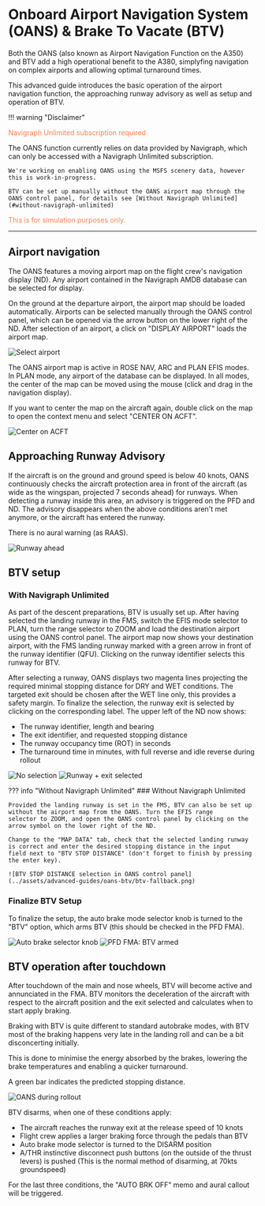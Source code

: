 # Onboard Airport Navigation System (OANS) & Brake To Vacate (BTV)

Both the OANS (also known as Airport Navigation Function on the A350) and BTV add a high operational benefit to the A380,
simplyfing navigation on complex airports and allowing optimal turnaround times.

This advanced guide introduces the basic operation of the airport navigation function, the approaching runway advisory as
well as setup and operation of BTV.

!!! warning "Disclaimer"
    <p style="color:coral;">Navigraph Unlimited subscription required</p>
    The OANS function currently relies on data provided by Navigraph, which can only be accessed with a Navigraph Unlimited
    subscription.

    We're working on enabling OANS using the MSFS scenery data, however this is work-in-progress.

    BTV can be set up manually without the OANS airport map through the OANS control panel, for details see [Without Navigraph Unlimited](#without-navigraph-unlimited)

<p style="color:coral;">This is for simulation purposes only.</p>

---

## Airport navigation

The OANS features a moving airport map on the flight crew's navigation display (ND). Any airport contained in the Navigraph
AMDB database can be selected for display.

On the ground at the departure airport, the airport map should be loaded automatically.
Airports can be selected manually through the OANS control panel, which can be opened via the arrow button on the lower
right of the ND. After selection of an airport, a click on "DISPLAY AIRPORT" loads the airport map.

![Select airport](../assets/advanced-guides/oans-btv/oans-cp-select-airport.png)

The OANS airport map is active in ROSE NAV, ARC and PLAN EFIS modes. In PLAN mode, any airport of the database can be displayed.
In all modes, the center of the map can be moved using the mouse (click and drag in the navigation display).

If you want to center the map on the aircraft again, double click on the map to open the context menu and select "CENTER ON ACFT".

![Center on ACFT](../assets/advanced-guides/oans-btv/oans-center-on-acft.png)

## Approaching Runway Advisory

If the aircraft is on the ground and ground speed is below 40 knots, OANS continuously checks the aircraft protection area
in front of the aircraft (as wide as the wingspan, projected 7 seconds ahead) for runways. When detecting a runway inside this
area, an advisory is triggered on the PFD and ND. The advisory disappears when the above conditions aren't met anymore, or
the aircraft has entered the runway.

There is no aural warning (as RAAS).

![Runway ahead](../assets/advanced-guides/oans-btv/oans-runway-ahead.png)

## BTV setup

### With Navigraph Unlimited

As part of the descent preparations, BTV is usually set up. After having selected the landing runway in the FMS, switch
the EFIS mode selector to PLAN, turn the range selector to ZOOM and load the destination airport using the OANS control panel.
The airport map now shows your destination airport, with the FMS landing runway marked with a green arrow in front of the
runway identifier (QFU). Clicking on the runway identifier selects this runway for BTV.

After selecting a runway, OANS displays two magenta lines projecting the required minimal stopping distance for DRY and WET
conditions. The targeted exit should be chosen after the WET line only, this provides a safety margin. To finalize the
selection, the runway exit is selected by clicking on the corresponding label.
The upper left of the ND now shows:

- The runway identifier, length and bearing
- The exit identifier, and requested stopping distance
- The runway occupancy time (ROT) in seconds
- The turnaround time in minutes, with full reverse and idle reverse during rollout

![No selection](../assets/advanced-guides/oans-btv/btv-setup-no-selection.png)
![Runway + exit selected](../assets/advanced-guides/oans-btv/btv-setup-selected.png)

??? info "Without Navigraph Unlimited"
    ### Without Navigraph Unlimited

    Provided the landing runway is set in the FMS, BTV can also be set up without the airport map from the OANS. Turn the EFIS range
    selector to ZOOM, and open the OANS control panel by clicking on the arrow symbol on the lower right of the ND.

    Change to the "MAP DATA" tab, check that the selected landing runway is correct and enter the desired stopping distance in the input
    field next to "BTV STOP DISTANCE" (don't forget to finish by pressing the enter key).

    ![BTV STOP DISTANCE selection in OANS control panel](../assets/advanced-guides/oans-btv/btv-fallback.png)

### Finalize BTV Setup

To finalize the setup, the auto brake mode selector knob is turned to the "BTV" option, which arms BTV (this should be
checked in the PFD FMA).

![Auto brake selector knob](../assets/advanced-guides/oans-btv/btv-abrk-selector.png)
![PFD FMA: BTV armed](../assets/advanced-guides/oans-btv/pfd-btv-armed.png)

## BTV operation after touchdown

After touchdown of the main and nose wheels, BTV will become active and annunciated in the FMA. BTV monitors the deceleration of the aircraft with respect to the aircraft position and the exit selected and calculates when to start apply braking.

Braking with BTV is quite different to standard autobrake modes, with BTV most of the braking happens very late in the landing roll and can be a bit disconcerting initially.

This is done to minimise the energy absorbed by the brakes, lowering the brake temperatures and enabling a quicker turnaround.

A green bar indicates the predicted stopping distance.

![OANS during rollout](../assets/advanced-guides/oans-btv/btv-active-stopbar.png)

BTV disarms, when one of these conditions apply:

- The aircraft reaches the runway exit at the release speed of 10 knots
- Flight crew applies a larger braking force through the pedals than BTV
- Auto brake mode selector is turned to the DISARM position
- A/THR instinctive disconnect push buttons (on the outside of the thrust levers) is pushed (This is the normal method of disarming, at 70kts groundspeed)

For the last three conditions, the "AUTO BRK OFF" memo and aural callout will be triggered.
